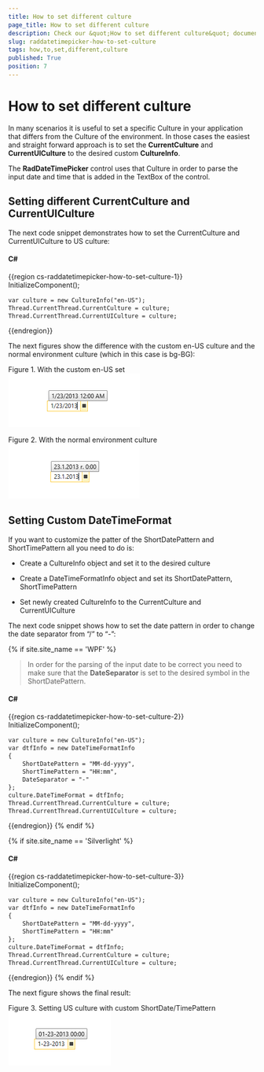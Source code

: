 ```yaml
---
title: How to set different culture
page_title: How to set different culture
description: Check our &quot;How to set different culture&quot; documentation article for the RadDateTimePicker WPF control.
slug: raddatetimepicker-how-to-set-culture
tags: how,to,set,different,culture
published: True
position: 7
---
```


# How to set different culture

In many scenarios it is useful to set a specific Culture in your application that differs from the Culture of the environment. In those cases the easiest and straight forward approach is to set the __CurrentCulture__ and __CurrentUICulture__ to the desired custom __CultureInfo__.

The __RadDateTimePicker__ control uses that Culture in order to parse the input date and time that is added in the TextBox of the control.

## Setting different CurrentCulture and CurrentUICulture

The next code snippet demonstrates how to set the CurrentCulture and CurrentUICulture to US culture:

#### __C#__

{{region cs-raddatetimepicker-how-to-set-culture-1}}
	InitializeComponent();
	
	var culture = new CultureInfo("en-US");
	Thread.CurrentThread.CurrentCulture = culture;
	Thread.CurrentThread.CurrentUICulture = culture;
{{endregion}}

The next figures show the difference with the custom en-US culture and the normal environment culture (which in this case is bg-BG):

Figure 1. With the custom en-US set
![raddatetimepicker-how-to-set-culture-1](images/raddatetimepicker-how-to-set-culture-1.png)

Figure 2. With the normal environment culture
![raddatetimepicker-how-to-set-culture-2](images/raddatetimepicker-how-to-set-culture-2.png)

## Setting Custom DateTimeFormat

If you want to customize the patter of the ShortDatePattern and ShortTimePattern all you need to do is:

* Create a CultureInfo object and set it to the desired culture

* Create a DateTimeFormatInfo object and set its ShortDatePattern, ShortTimePattern

* Set newly created CultureInfo to the CurrentCulture and CurrentUICulture

The next code snippet shows how to set the date pattern in order to change the date separator from “/” to “-”:

{% if site.site_name == 'WPF' %}
>In order for the parsing of the input date to be correct you need to make sure that the __DateSeparator__ is set to the desired symbol in the ShortDatePattern.

#### __C#__

{{region cs-raddatetimepicker-how-to-set-culture-2}}
	InitializeComponent();
	
	var culture = new CultureInfo("en-US");
	var dtfInfo = new DateTimeFormatInfo
	{
	    ShortDatePattern = "MM-dd-yyyy",
	    ShortTimePattern = "HH:mm",
	    DateSeparator = "-"
	};
	culture.DateTimeFormat = dtfInfo;
	Thread.CurrentThread.CurrentCulture = culture;
	Thread.CurrentThread.CurrentUICulture = culture;
{{endregion}}
{% endif %}

{% if site.site_name == 'Silverlight' %}
#### __C#__

{{region cs-raddatetimepicker-how-to-set-culture-3}}
	InitializeComponent();
	
	var culture = new CultureInfo("en-US");
	var dtfInfo = new DateTimeFormatInfo
	{
	    ShortDatePattern = "MM-dd-yyyy",
	    ShortTimePattern = "HH:mm"
	};
	culture.DateTimeFormat = dtfInfo;
	Thread.CurrentThread.CurrentCulture = culture;
	Thread.CurrentThread.CurrentUICulture = culture;
{{endregion}}
{% endif %}

The next figure shows the final result:

Figure 3. Setting US culture with custom ShortDate/TimePattern
![raddatetimepicker-how-to-set-culture-3](images/raddatetimepicker-how-to-set-culture-3.png)